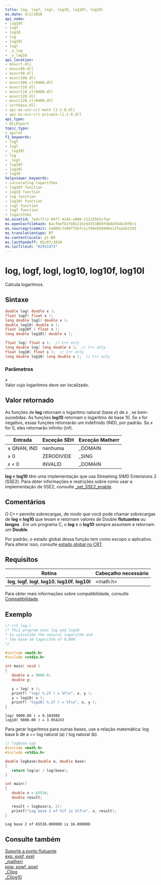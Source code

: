 ```yaml
---
title: log, logf, logl, log10, log10f, log10l
ms.date: 4/2/2020
api_name:
- log10f
- logf
- log10
- log
- log10l
- logl
- _o_log
- _o_log10
api_location:
- msvcrt.dll
- msvcr80.dll
- msvcr90.dll
- msvcr100.dll
- msvcr100_clr0400.dll
- msvcr110.dll
- msvcr110_clr0400.dll
- msvcr120.dll
- msvcr120_clr0400.dll
- ucrtbase.dll
- api-ms-win-crt-math-l1-1-0.dll
- api-ms-win-crt-private-l1-1-0.dll
api_type:
- DLLExport
topic_type:
- apiref
f1_keywords:
- logf
- logl
- _log10l
- log
- _logl
- log10f
- log10l
- log10
helpviewer_keywords:
- calculating logarithms
- log10f function
- log10 function
- log function
- log10l function
- logl function
- logf function
- logarithms
ms.assetid: 7adc77c2-04f7-4245-a980-21215563cfae
ms.openlocfilehash: 0acfbefb1fb01215e543538b9fdb8d554b10f8c1
ms.sourcegitcommit: 5a069c7360f75b7c1cf9d4550446ec2fa2eb2293
ms.translationtype: MT
ms.contentlocale: pt-BR
ms.lasthandoff: 05/07/2020
ms.locfileid: "82911473"
---
```

# <a name="log-logf-logl-log10-log10f-log10l"></a>log, logf, logl, log10, log10f, log10l

Calcula logaritmos.

## <a name="syntax"></a>Sintaxe

```C
double log( double x );
float logf( float x );
long double logl( double x );
double log10( double x );
float log10f ( float x );
long double log10l( double x );
```

```cpp
float log( float x );  // C++ only
long double log( long double x );  // C++ only
float log10( float x );  // C++ only
long double log10( long double x );  // C++ only
```

### <a name="parameters"></a>Parâmetros

*x*<br/>
Valor cujo logaritmos deve ser localizado.

## <a name="return-value"></a>Valor retornado

As funções de **log** retornam o logaritmo natural (base *e*) de *x* , se bem-sucedidas. As funções **log10** retornam o logaritmo de base 10. Se *x* for negativo, essas funções retornarão um indefinido (IND), por padrão. Se *x* for 0, eles retornarão infinito (inf).

|Entrada|Exceção SEH|Exceção Matherr|
|-----------|-------------------|-----------------------|
|± QNAN, IND|nenhuma|_DOMAIN|
|± 0|ZERODIVIDE|_SING|
|*x* < 0|INVALID|_DOMAIN|

**log** e **log10** têm uma implementação que usa Streaming SIMD Extensions 2 (SSE2). Para obter informações e restrições sobre como usar a implementação de SSE2, consulte [_set_SSE2_enable](set-sse2-enable.md).

## <a name="remarks"></a>Comentários

O C++ permite sobrecargas, de modo que você pode chamar sobrecargas de **log** e **log10** que levam e retornam valores de Double **flutuantes** ou **longos** . Em um programa C, o **log** e o **log10** sempre assumem e retornam um **Double**.

Por padrão, o estado global dessa função tem como escopo o aplicativo. Para alterar isso, consulte [estado global no CRT](../global-state.md).

## <a name="requirements"></a>Requisitos

|Rotina|Cabeçalho necessário|
|-------------|---------------------|
|**log**, **logf**, **logl**, **log10**, **log10f**, **log10l**|\<math.h>|

Para obter mais informações sobre compatibilidade, consulte [Compatibilidade](../../c-runtime-library/compatibility.md).

## <a name="example"></a>Exemplo

```C
// crt_log.c
/* This program uses log and log10
* to calculate the natural logarithm and
* the base-10 logarithm of 9,000.
*/

#include <math.h>
#include <stdio.h>

int main( void )
{
   double x = 9000.0;
   double y;

   y = log( x );
   printf( "log( %.2f ) = %f\n", x, y );
   y = log10( x );
   printf( "log10( %.2f ) = %f\n", x, y );
}
```

```Output
log( 9000.00 ) = 9.104980
log10( 9000.00 ) = 3.954243
```

Para gerar logaritmos para outras bases, use a relação matemática: log base b de a == log natural (a) / log natural (b).

```cpp
// logbase.cpp
#include <math.h>
#include <stdio.h>

double logbase(double a, double base)
{
   return log(a) / log(base);
}

int main()
{
   double x = 65536;
   double result;

   result = logbase(x, 2);
   printf("Log base 2 of %lf is %lf\n", x, result);
}
```

```Output
Log base 2 of 65536.000000 is 16.000000
```

## <a name="see-also"></a>Consulte também

[Suporte a ponto flutuante](../../c-runtime-library/floating-point-support.md) <br/>
[exp, expf, expl](exp-expf.md) <br/>
[_matherr](matherr.md) <br/>
[pow, powf, powl](pow-powf-powl.md) <br/>
[_CIlog](../../c-runtime-library/cilog.md) <br/>
[_CIlog10](../../c-runtime-library/cilog10.md)<br/>

